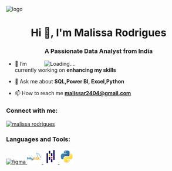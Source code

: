 ![logo](https://github.com/malissar2404/Malissa_Rodrigues/blob/main/banner.png)
<h1 align="center">Hi 👋, I'm Malissa Rodrigues</h1>
<h3 align="center">A Passionate Data Analyst from India</h3>

<img align="right" alt="Loading...." width="400" src="https://media.tenor.com/S59bPkT0pqcAAAAC/programming.gif">

- 🔭 I’m currently working on **enhancing my skills**

- 💬 Ask me about **SQL,Power BI, Excel,Python**

- 📫 How to reach me **malissar2404@gmail.com**

<h3 align="left">Connect with me:</h3>
<p align="left">
<a href="https://linkedin.com/in/malissa rodrigues" target="blank"><img align="center" src="https://raw.githubusercontent.com/rahuldkjain/github-profile-readme-generator/master/src/images/icons/Social/linked-in-alt.svg" alt="malissa rodrigues" height="30" width="40" /></a>
</p>

<h3 align="left">Languages and Tools:</h3>
<p align="left"> <a href="https://www.figma.com/" target="_blank" rel="noreferrer"> <img src="https://www.vectorlogo.zone/logos/figma/figma-icon.svg" alt="figma" width="40" height="40"/> </a> <a href="https://www.mysql.com/" target="_blank" rel="noreferrer"> <img src="https://raw.githubusercontent.com/devicons/devicon/master/icons/mysql/mysql-original-wordmark.svg" alt="mysql" width="40" height="40"/> </a> <a href="https://pandas.pydata.org/" target="_blank" rel="noreferrer"> <img src="https://raw.githubusercontent.com/devicons/devicon/2ae2a900d2f041da66e950e4d48052658d850630/icons/pandas/pandas-original.svg" alt="pandas" width="40" height="40"/> </a> <a href="https://www.python.org" target="_blank" rel="noreferrer"> <img src="https://raw.githubusercontent.com/devicons/devicon/master/icons/python/python-original.svg" alt="python" width="40" height="40"/> </a> </p>
